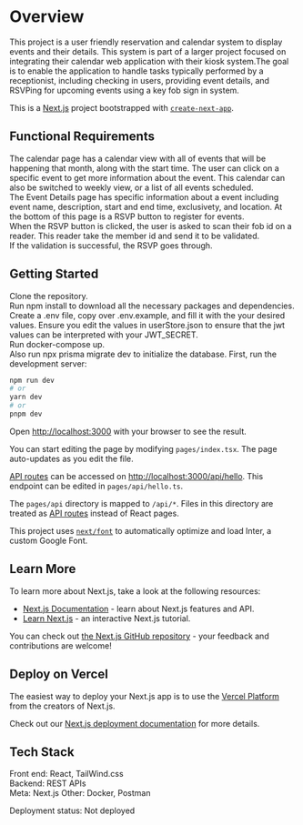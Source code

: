 # Overview 
This project is a user friendly reservation and calendar system to display events and their details. This system is part of a larger project focused on integrating their calendar web application with their kiosk system.The goal is to enable the application to handle tasks typically performed by a receptionist, including​ checking in users, providing event details, and RSVPing for upcoming events​ using a key fob sign in system​.

This is a [Next.js](https://nextjs.org/) project bootstrapped with [`create-next-app`](https://github.com/vercel/next.js/tree/canary/packages/create-next-app).

## Functional Requirements
The calendar page has a calendar view with all of events that will be happening that month, along with the start time. The user can click on a specific event to get more information about the event. This calendar can also be switched to weekly view, or a list of all events scheduled.<br>
The Event Details page has specific information about a event including event name, description, start and end time, exclusivety, and location. At the bottom of this page is a RSVP button to register for events.<br>
When the RSVP button is clicked, the user is asked to scan their fob id on a reader. This reader take the member id and send it to be validated.<br>
If the validation is successful, the RSVP goes through.<br>

## Getting Started
Clone the repository. <br>
Run npm install to download all the necessary packages and dependencies. <br>
Create a .env file, copy over .env.example, and fill it with the your desired values. Ensure you edit the values in userStore.json to ensure that the jwt values can be interpreted with your JWT_SECRET. <br>
Run docker-compose up. <br>
Also run npx prisma migrate dev to initialize the database.
First, run the development server:

```bash
npm run dev
# or
yarn dev
# or
pnpm dev
```
Open [http://localhost:3000](http://localhost:3000) with your browser to see the result.

You can start editing the page by modifying `pages/index.tsx`. The page auto-updates as you edit the file.

[API routes](https://nextjs.org/docs/api-routes/introduction) can be accessed on [http://localhost:3000/api/hello](http://localhost:3000/api/hello). This endpoint can be edited in `pages/api/hello.ts`.

The `pages/api` directory is mapped to `/api/*`. Files in this directory are treated as [API routes](https://nextjs.org/docs/api-routes/introduction) instead of React pages.

This project uses [`next/font`](https://nextjs.org/docs/basic-features/font-optimization) to automatically optimize and load Inter, a custom Google Font.

## Learn More

To learn more about Next.js, take a look at the following resources:

- [Next.js Documentation](https://nextjs.org/docs) - learn about Next.js features and API.
- [Learn Next.js](https://nextjs.org/learn) - an interactive Next.js tutorial.

You can check out [the Next.js GitHub repository](https://github.com/vercel/next.js/) - your feedback and contributions are welcome!

## Deploy on Vercel

The easiest way to deploy your Next.js app is to use the [Vercel Platform](https://vercel.com/new?utm_medium=default-template&filter=next.js&utm_source=create-next-app&utm_campaign=create-next-app-readme) from the creators of Next.js.

Check out our [Next.js deployment documentation](https://nextjs.org/docs/deployment) for more details.



## Tech Stack 
 
Front end: React, TailWind.css <br>
Backend: REST APIs <br>
Meta: Next.js
Other: Docker, Postman <br>

Deployment status: Not deployed

